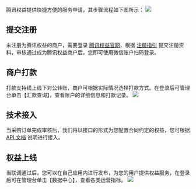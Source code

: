 腾讯权益提供快捷方便的服务申请，其步骤流程如下图所示：
![](https://main.qcloudimg.com/raw/dc52e844916d0e61120a2a41b608a55a.png)
## 提交注册
未注册为腾讯权益的商户，需要登录 [腾讯权益官网](https://quanyi.qq.com)，根据 [注册指引]() 提交注册资料，审核通过成为腾讯权益商户后，您即可使用微信账户扫码登录。
## 商户打款
打款支持线上线下对公转账，商户可根据实际情况选择打款方式。在登录后可管理台单击【汇款查询】，查看账户的详细信息和打款记录。
![](https://main.qcloudimg.com/raw/51e32583c30e775dec1060e43867f290.png)
## 技术接入
当采购订单完成审核后，我们将以接口的形式为您配置合同约定的权益，您可根据 [API 文档]() 说明进行接入。
## 权益上线
当联调通过后，您可以在自己应用内进行发布，为您的用户提供权益服务，在登录后可在管理台单击【数据中心】，查看各类运营指标。
![](https://main.qcloudimg.com/raw/a2979c3bc047e7af3587223286336f39.png)

